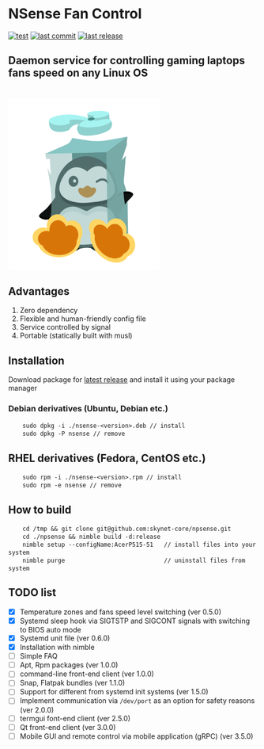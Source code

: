 # NSense Fan Control

[![test](https://img.shields.io/github/workflow/status/skynet-core/npsense/test?style=for-the-badge)](https://github.com/skynet-core/npsense/actions?query=workflow%3Atest)
[![last commit](https://img.shields.io/github/last-commit/skynet-core/npsense?style=for-the-badge)](https://github.com/skynet-core/npsense/releases/latest)
[![last release](https://img.shields.io/github/release-date/skynet-core/npsense?color=red&logoColor=green&style=for-the-badge)](https://github.com/skynet-core/npsense/releases/latest)

## Daemon service for controlling gaming laptops fans speed on any Linux OS

<h1 align="left"></h1>
        <img src="./cold.svg" alt="NSense Logo" width="306" height="344"/>
</p>

## Advantages

1. Zero dependency
2. Flexible and human-friendly config file
3. Service controlled by signal
4. Portable (statically built with musl)


## Installation

Download package for [latest release](https://github.com/skynet-core/npsense/releases/latest) and install it using your package manager 

### Debian derivatives (Ubuntu, Debian etc.)

        sudo dpkg -i ./nsense-<version>.deb // install
        sudo dpkg -P nsense // remove

## RHEL derivatives (Fedora, CentOS etc.)

        sudo rpm -i ./nsense-<version>.rpm // install
        sudo rpm -e nsense // remove
## How to build

        cd /tmp && git clone git@github.com:skynet-core/npsense.git
        cd ./npsense && nimble build -d:release
        nimble setup --configName:AcerP515-51   // install files into your system
        nimble purge                            // uninstall files from system

## TODO list

- [x] Temperature zones and fans speed level switching (ver 0.5.0)
- [x] Systemd sleep hook via SIGTSTP and SIGCONT signals with switching to BIOS auto mode
- [x] Systemd unit file (ver 0.6.0)
- [x] Installation with nimble
- [ ] Simple FAQ 
- [ ] Apt, Rpm packages (ver 1.0.0)
- [ ] command-line front-end client (ver 1.0.0)
- [ ] Snap, Flatpak bundles (ver 1.1.0)
- [ ] Support for different from systemd init systems (ver 1.5.0)
- [ ] Implement communication via `/dev/port` as an option for safety reasons (ver 2.0.0)
- [ ] termgui font-end client (ver 2.5.0)
- [ ] Qt front-end client (ver 3.0.0)
- [ ] Mobile GUI and remote control via mobile application (gRPC) (ver 3.5.0)
